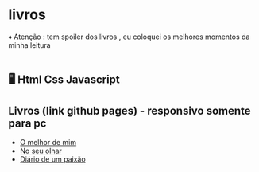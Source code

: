 # livros
  ♦️ Atenção : tem spoiler dos livros , eu coloquei os melhores momentos da minha leitura <br> <br>
 
  ## 🖥️ Html Css Javascript
 
 ## Livros (link github pages) - responsivo somente para pc 
 * [O melhor de mim ](https://leandroluizpereira.github.io/livro-o-melhor-de-mim/)
 * [No seu olhar](https://leandroluizpereira.github.io/livro-no-seu-olhar/)
 * [Diário de um paixão ](https://leandroluizpereira.github.io/livro-diario-de-uma-paixao/)
 
